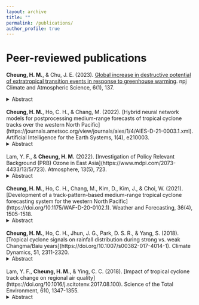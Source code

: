 ```yaml
---
layout: archive
title: ""
permalink: /publications/
author_profile: true
---
```


# Peer-reviewed publications
<b>Cheung, H. M.</b>, & Chu, J. E. (2023). [Global increase in destructive potential of extratropical transition events in response to greenhouse warming](https://www.nature.com/articles/s41612-023-00470-8). npj Climate and Atmospheric Science, 6(1), 137. <details><summary>Abstract</summary>
<sub>When tropical cyclones (TCs) move to the mid-latitudes, they oftentimes undergo extratropical transition (ET) by which they lose their symmetry and warm-core characteristics. Upon transforming into extratropical cyclones (ETCs), they tend to impact larger areas and thus larger populations. In light of the increased TC intensity due to global warming identified in previous studies, here we examine its effect on the frequency and destructiveness of ET events globally using a high-resolution fully coupled Earth System model (0.25° for atmosphere; 0.1° for ocean) prescribed with present-day, doubling, and quadrupling CO2 concentrations. Our findings indicate that ETCs originated from the tropics with higher destructiveness (indicated by integrated kinetic energy) become more frequent in response to greenhouse warming, although the number of ET events does not change significantly. The key factor in the change in the destructiveness of ETCs is the increase in wind speed and the high-wind area at ET. Despite the uncertainty in the Northern Hemisphere, our results underscore the necessity for climate resilience in the mid-latitudes against global warming.</sub>
</details>
<br>
<b>Cheung, H. M.</b>, Ho, C. H., & Chang, M. (2022). [Hybrid neural network models for postprocessing medium-range forecasts of tropical cyclone tracks over the western North Pacific](https://journals.ametsoc.org/view/journals/aies/1/4/AIES-D-21-0003.1.xml). Artificial Intelligence for the Earth Systems, 1(4), e210003.
<details>
<summary>Abstract</summary>
<sub>Tropical cyclone (TC) track forecasts derived from dynamical models inherit their errors. In this study, a neural network (NN) algorithm was proposed for postprocessing TC tracks predicted by the Global Ensemble Forecast System (GEFS) for lead times of 2, 4, 5, and 6 days over the western North Pacific. The hybrid NN is a combination of three NN classes: 1) convolutional NN that extracts spatial features from GEFS fields; 2) multilayer perceptron, which processes TC positions predicted by GEFS; and 3) recurrent NN that handles information from previous time steps. A dataset of 204 TCs (6744 samples), which were formed from 1985 to 2019 (June–October) and survived for at least six days, was separated into various track patterns. TCs in each track pattern were distributed uniformly to validation and test dataset, in which each contained 10% TCs of the entire dataset, and the remaining 80% were allocated to the training dataset. Two NN architectures were developed, with and without a shortcut connection. Feature selection and hyperparameter tuning were performed to improve model performance. The results present that mean track error and dispersion could be reduced, particularly with the shortcut connection, which also corrected the systematic speed and direction bias of GEFS. Although a reduction in mean track error was not achieved by the NNs for every forecast lead time, improvement can be foreseen upon calibration for reducing overfitting, and the performance encourages further development in the present application.</sub>
</details>
<br>
Lam, Y. F., & <b>Cheung, H. M.</b> (2022). [Investigation of Policy Relevant Background (PRB) Ozone in East Asia](https://www.mdpi.com/2073-4433/13/5/723). Atmosphere, 13(5), 723.
<details>
<summary>Abstract</summary>
<sub>The concept of Policy Relevant Background (PRB) ozone has emerged in recent years to address the air quality baseline on the theoretical limits of air pollution controls. In this study, the influence of Long-range Transport (LRT) of air pollutants from North America and the effect of Stratosphere-Troposphere Transport (STT) on PRB ozone was investigated using GEOS-Chem coupled WRF-CMAQ modelling system. Four distinct seasons in 2006 were simulated to understand better the seasonal and geographical impacts of these externalities on PRB ozone over East Asia (EA). Overall, the LRT impact from North America has been found to be ~0.54 ppbv, while the maximum impacts were found at the mountain stations with values of 2.3 ppbv, 3.3 ppbv, 2.3 ppbv, and 3.0 ppbv for January, April, July, and October, respectively. In terms of PRB ozone, the effect of STT has enhanced the surface background ozone by ~3.0 ppbv, with a maximum impact of 7.8 ppbv found in the northeastern part of East Asia (near Korea and Japan). Springtime (i.e., April) has the most vital STT signals caused by relatively cold weather and unstable atmospheric condition resulting from the transition of the monsoon season. The simulated PRB ozone based on the mean values of the maximum daily 8-h average (MDA8) is 53 ppbv for spring (April) and 22 ppbv for summer (July). Up to ~1.0 ppbv and ~2.2 ppbv of MDA8 ozone were attributed to LRT and STT, respectively. Among the selected cities, Beijing and Guangzhou have received the most substantial anthropogenic enhancement in MDA8 ozone in summer, ranging from 40.0 ppbv to 56.0 ppbv.</sub>
</details>
<br>
<b>Cheung, H. M.</b>, Ho, C. H., Chang, M., Kim, D., Kim, J., & Choi, W. (2021). [Development of a track-pattern-based medium-range tropical cyclone forecasting system for the western North Pacific](https://doi.org/10.1175/WAF-D-20-0102.1). Weather and Forecasting, 36(4), 1505-1518.
<details>
<summary>Abstract</summary>
<sub>Despite tremendous advancements in dynamical models for weather forecasting, statistical models continue to offer various possibilities for tropical cyclone (TC) track forecasting. Herein, a track-pattern-based approach was developed to predict a TC track for a lead time of 6–8 days over the western North Pacific (WNP), utilizing historical tracks in conjunction with dynamical forecasts. It is composed of four main steps: 1) clustering historical tracks similar to that of an operational 5-day forecast in their early phase into track patterns, and calculating the daily mean environmental fields (500-hPa geopotential height and steering flow) associated with each track; 2) deriving the two environmental variables forecasted by dynamical models; 3) evaluating pattern correlation coefficients between the two environmental fields from step 1 and those from dynamical model for a lead times of 6–8 days; and 4) producing the final track forecast based on relative frequency maps obtained from the historical tracks in step 1 and the pattern correlation coefficients obtained from step 3. TCs that formed in the WNP and lasted for at least 7 days, during the 9-yr period 2011–19 were selected to verify the resulting track-pattern-based forecasts. In addition to the performance comparable to dynamical models under certain conditions, the track-pattern-based model is inexpensive, and can consistently produce forecasts over large latitudinal or longitudinal ranges. Machine learning techniques can be implemented to incorporate nonlinearity in the present model for improving medium-range track forecasts.</sub>
</details>
<br>
<b>Cheung, H. M.</b>, Ho, C. H., Jhun, J. G., Park, D. S. R., & Yang, S. (2018). [Tropical cyclone signals on rainfall distribution during strong vs. weak Changma/Baiu years](https://doi.org/10.1007/s00382-017-4014-1). Climate Dynamics, 51, 2311-2320.
<details>
<summary>Abstract</summary>
<sub>The spatiotemporal distribution of summer rainfall is diverse in origin, namely tropical cyclones (TCs) and quasi-stationary monsoon frontal systems. Here, the contribution of TCs to summer rainfall is singled out for the years of strong vs. weak Changma/Baiu, which is represented by the leading mode of the variability in total rainfall over East Asia (20°–45°N, 105°–150°E) during the summers (July and August) of 1979–2014. Analyzing rain gauge based rainfall and TC best track data indicates that the difference in TC-induced rainfall between strong and weak Changma/Baiu years exhibits distinctive subseasonal evolution from that in non-TC-induced rainfall. A deficit in TC-induced rainfall is mainly observed over eastern China and Taiwan, where a surplus in non-TC-induced rainfall exists. This opposite relationship between the difference in TC-induced and non-TC-induced rainfalls, which is associated with westward extensions of the subtropical high and associated westerlies over the East China Sea, implies that the variations of TC-induced rainfall and non-TC-induced rainfall partly offset each other in certain regions of East Asia. For heavy rainfall (> 50 mm day−1), similar features are observed in the whole East Asia region. The variability of total heavy rainfall is dominated by non-TC-induced rainfall, except for the Yangtze River Valley where the variability of TC-induced rainfall cancels out that of non-TC-induced rainfall.</sub>
</details>
<br>
Lam, Y. F., <b>Cheung, H. M.</b>, & Ying, C. C. (2018). [Impact of tropical cyclone track change on regional air quality](https://doi.org/10.1016/j.scitotenv.2017.08.100). Science of the Total Environment, 610, 1347-1355.
<details>
<summary>Abstract</summary>
<sub>There has been an increase in tropical cyclones (TCs) in the western North Pacific (WNP) that traverse with a northward recurving track towards East Asia and a decrease in TC tracks entering the South China Sea (SCS) in the past few decades. To investigate the potential impact of the prevailing TC track change on Hong Kong air quality, an analysis has been carried out based on historical data (1991 to 2010) of TC tracks and air quality. Compared to TCs in other regions, TCs in the vicinity of Taiwan (Region 2, R2) have the greatest impact on Hong Kong air quality due to regional transport of air pollutants from the highly industrialized Pearl River Delta (PRD). In the last twenty years, the number of days with TCs in R2 (May to October) has increased by 45% from 111 days in the period 1991–2000 to 161 days in 2001–2010, during which there was an increase in yearly TC-related pollution episodes of approximately 3 episodes per year in Hong Kong. The enhancement of mean O3 concentration due to TCs in R2 is reported as 82% (~ 50.8 μg/m3 at a rural station) and 58% (~ 16.8 μg/m3 at an urban station) higher than the summer averages. A similar enhancement is also observed for PM10 (called RSP) and SO2 with an average of 70% (i.e., 22.2 μg/m3) and 100% (i.e., 15.2 μg/m3) increases, respectively. Overall, the 20 years of historical data show that the O3 concentrations on the TC-affected days are increasing at the estimated rates of 0.5 μg/m3 and 2.6 μg/m3 per year, respectively, in the urban and remote areas, which are significantly higher than the increase of 0.3 μg/m3 and 0.4 μg/m3 per year in the average summer concentrations.</sub>
</details>
